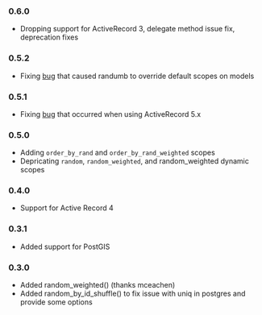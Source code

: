 ### 0.6.0

* Dropping support for ActiveRecord 3, delegate method issue fix, deprecation fixes

### 0.5.2

* Fixing [bug](https://github.com/spilliton/randumb/issues/31) that caused randumb to override default scopes on models

### 0.5.1

* Fixing [bug](https://github.com/spilliton/randumb/issues/35) that occurred when using ActiveRecord 5.x

### 0.5.0

* Adding ```order_by_rand``` and ```order_by_rand_weighted``` scopes
* Depricating ```random```, ```random_weighted```, and random_weighted dynamic scopes

### 0.4.0

* Support for Active Record 4

### 0.3.1

* Added support for PostGIS

### 0.3.0

* Added random_weighted() (thanks mceachen)
* Added random_by_id_shuffle() to fix issue with uniq in postgres and provide some options
